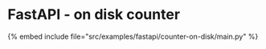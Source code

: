 # FastAPI - on disk counter


{% embed include file="src/examples/fastapi/counter-on-disk/main.py" %}
